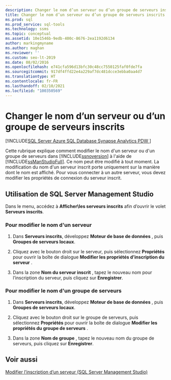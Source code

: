 ```yaml
---
description: Changer le nom d’un serveur ou d’un groupe de serveurs inscrits
title: Changer le nom d’un serveur ou d’un groupe de serveurs inscrits
ms.prod: sql
ms.prod_service: sql-tools
ms.technology: ssms
ms.topic: conceptual
ms.assetid: 10e1546b-9edb-400c-8676-2ea1192d6134
author: markingmyname
ms.author: maghan
ms.reviewer: ''
ms.custom: seo-lt-2019
ms.date: 08/02/2016
ms.openlocfilehash: e741cfa596d13bfc30c48cc7550125faf0fde7fa
ms.sourcegitcommit: 917df4ffd22e4a229af7dc481dcce3ebba0aa4d7
ms.translationtype: HT
ms.contentlocale: fr-FR
ms.lasthandoff: 02/10/2021
ms.locfileid: "100350569"
---
```

# <a name="change-the-name-of-registered-server-or-registered-server-group"></a>Changer le nom d’un serveur ou d’un groupe de serveurs inscrits

[!INCLUDE[SQL Server Azure SQL Database Synapse Analytics PDW ](../../includes/applies-to-version/sql-asdb-asdbmi-asa-pdw.md)]

Cette rubrique explique comment modifier le nom d'un serveur ou d'un groupe de serveurs dans [!INCLUDE[ssnoversion](../../includes/ssnoversion-md.md)] à l'aide de [!INCLUDE[ssManStudioFull](../../includes/ssmanstudiofull-md.md)]. Ce nom peut être modifié à tout moment. La modification du nom d'un serveur inscrit porte uniquement sur la manière dont le nom est affiché. Pour vous connecter à un autre serveur, vous devez modifier les propriétés de connexion du serveur inscrit.  
  
## <a name="using-sql-server-management-studio"></a><a name="SSMSProcedure"></a> Utilisation de SQL Server Management Studio

Dans le menu, accédez à **Afficher\\les serveurs inscrits** afin d’ouvrir le volet **Serveurs inscrits**.

### <a name="to-change-the-name-of-a-server"></a>Pour modifier le nom d'un serveur

1. Dans **Serveurs inscrits**, développez **Moteur de base de données** , puis **Groupes de serveurs locaux**.  

2. Cliquez avec le bouton droit sur le serveur, puis sélectionnez **Propriétés** pour ouvrir la boîte de dialogue **Modifier les propriétés d’inscription du serveur** .

3. Dans la zone **Nom du serveur inscrit** , tapez le nouveau nom pour l’inscription du serveur, puis cliquez sur **Enregistrer**.  

### <a name="to-change-the-name-of-a-server-group"></a>Pour modifier le nom d'un groupe de serveurs  

1. Dans **Serveurs inscrits**, développez **Moteur de base de données** , puis **Groupes de serveurs locaux**.  

2. Cliquez avec le bouton droit sur le groupe de serveurs, puis sélectionnez **Propriétés** pour ouvrir la boîte de dialogue **Modifier les propriétés du groupe de serveurs** . 

3. Dans la zone **Nom de groupe** , tapez le nouveau nom du groupe de serveurs, puis cliquez sur **Enregistrer**.  

## <a name="see-also"></a>Voir aussi

[Modifier l’inscription d’un serveur &#40;SQL Server Management Studio&#41;](./change-a-server-s-registration-sql-server-management-studio.md)